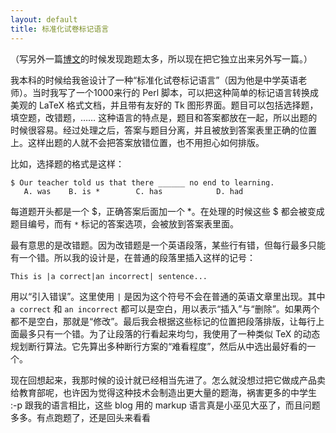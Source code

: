 ```yaml
---
layout: default
title: 标准化试卷标记语言
---
```



（写另外一篇[博文](http://www.yinwang.org/blog-cn/2013/04/14/markdown)的时候发现跑题太多，所以现在把它独立出来另外写一篇。）

我本科的时候给我爸设计了一种“标准化试卷标记语言”（因为他是中学英语老师）。当时我写了一个1000来行的 Perl 脚本，可以把这种简单的标记语言转换成美观的 LaTeX 格式文档，并且带有友好的 Tk 图形界面。题目可以包括选择题，填空题，改错题，…… 这种语言的特点是，题目和答案都放在一起，所以出题的时候很容易。经过处理之后，答案与题目分离，并且被放到答案表里正确的位置上。这样出题的人就不会把答案放错位置，也不用担心如何排版。

比如，选择题的格式是这样：

    $ Our teacher told us that there ______ no end to learning.
       A. was    B. is *        C. has            D. had

每道题开头都是一个 $，正确答案后面加一个 *。在处理的时候这些 $ 都会被变成题目编号，而有 `*` 标记的答案选项，会被放到答案表里面。

最有意思的是改错题。因为改错题是一个英语段落，某些行有错，但每行最多只能有一个错。所以我的设计是，在普通的段落里插入这样的记号：

    This is |a correct|an incorrect| sentence...

用以“引入错误”。这里使用 `|` 是因为这个符号不会在普通的英语文章里出现。其中 `a correct` 和 `an incorrect` 都可以是空白，用以表示“插入”与“删除”。如果两个都不是空白，那就是“修改”。最后我会根据这些标记的位置把段落排版，让每行上面最多只有一个错。为了让段落的行看起来均匀，我使用了一种类似 TeX 的动态规划断行算法。它先算出多种断行方案的“难看程度”，然后从中选出最好看的一个。

现在回想起来，我那时候的设计就已经相当先进了。怎么就没想过把它做成产品卖给教育部呢，也许因为觉得这种技术会制造出更大量的题海，祸害更多的中学生 :-p 跟我的语言相比，这些 blog 用的 markup 语言真是小巫见大巫了，而且问题多多。有点跑题了，还是回头来看看 

